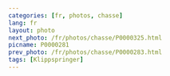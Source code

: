 ```yaml
---
categories: [fr, photos, chasse]
lang: fr
layout: photo
next_photo: /fr/photos/chasse/P0000325.html
picname: P0000281
prev_photo: /fr/photos/chasse/P0000283.html
tags: [Klippspringer]
---
```


